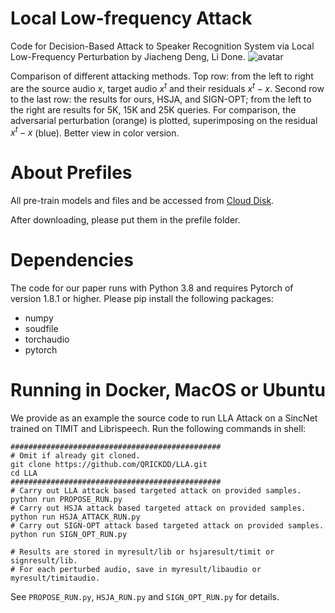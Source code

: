 # Local Low-frequency Attack
Code for Decision-Based Attack to Speaker Recognition System via Local Low-Frequency Perturbation by Jiacheng Deng, Li Done.
![avatar](https://s3.bmp.ovh/imgs/2021/11/5612c130ea4f8dc9.jpg)

Comparison of different attacking methods. Top row: from the left to right are the source audio $x$, target audio $x^t$ and their residuals $x^t-x$.
Second row to the last row: the results for ours, HSJA, and SIGN-OPT; from the left to the right are results for 5K, 15K and 25K queries. For comparison, the adversarial perturbation (orange) is plotted, superimposing on the residual $x^t − x$ (blue). Better view in color version.

# About Prefiles
All pre-train models and files and be accessed from [Cloud Disk](https://drive.google.com/drive/folders/1RMaPPxeuwSoyGXAMV4E3vnLu1Q-p5M2x?usp=sharing).

After downloading, please put them in the prefile folder.

# Dependencies
The code for our paper runs with Python 3.8 and requires Pytorch of version 1.8.1 or higher. Please pip install the following packages:
* numpy
* soudfile
* torchaudio
* pytorch

# Running in Docker, MacOS or Ubuntu
We provide as an example the source code to run LLA Attack on a SincNet trained on TIMIT and Librispeech. Run the following commands in shell:

```shell
###############################################
# Omit if already git cloned.
git clone https://github.com/QRICKDD/LLA.git
cd LLA
############################################### 
# Carry out LLA attack based targeted attack on provided samples.
python run PROPOSE_RUN.py
# Carry out HSJA attack based targeted attack on provided samples.
python run HSJA_ATTACK_RUN.py
# Carry out SIGN-OPT attack based targeted attack on provided samples.
python run SIGN_OPT_RUN.py

# Results are stored in myresult/lib or hsjaresult/timit or signresult/lib.
# For each perturbed audio, save in myresult/libaudio or myresult/timitaudio.
```

See `PROPOSE_RUN.py`, `HSJA_RUN.py` and `SIGN_OPT_RUN.py` for details. 

